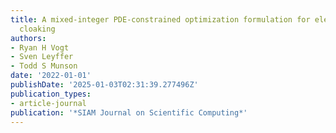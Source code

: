 ```yaml
---
title: A mixed-integer PDE-constrained optimization formulation for electromagnetic
  cloaking
authors:
- Ryan H Vogt
- Sven Leyffer
- Todd S Munson
date: '2022-01-01'
publishDate: '2025-01-03T02:31:39.277496Z'
publication_types:
- article-journal
publication: '*SIAM Journal on Scientific Computing*'
---
```

